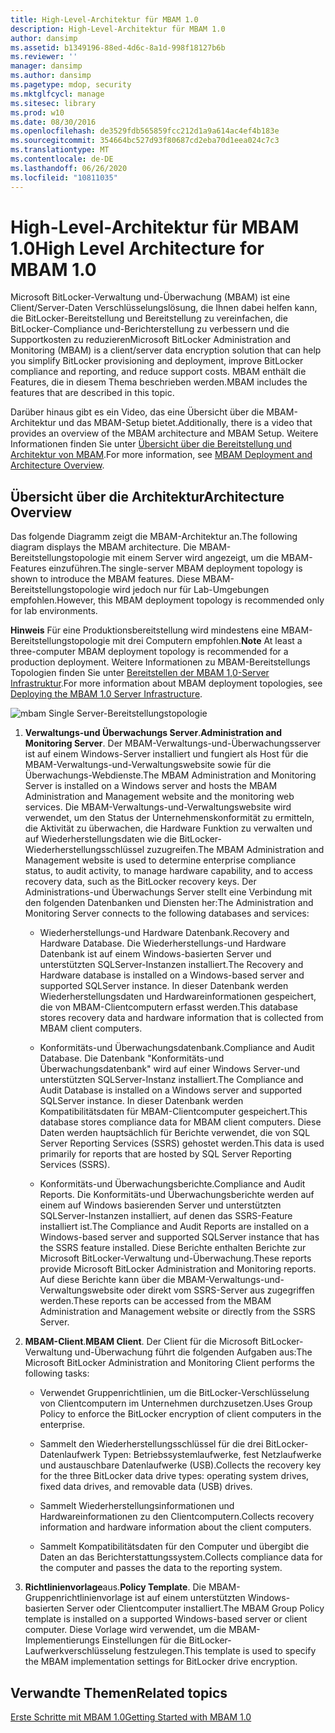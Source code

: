 ```yaml
---
title: High-Level-Architektur für MBAM 1.0
description: High-Level-Architektur für MBAM 1.0
author: dansimp
ms.assetid: b1349196-88ed-4d6c-8a1d-998f18127b6b
ms.reviewer: ''
manager: dansimp
ms.author: dansimp
ms.pagetype: mdop, security
ms.mktglfcycl: manage
ms.sitesec: library
ms.prod: w10
ms.date: 08/30/2016
ms.openlocfilehash: de3529fdb565859fcc212d1a9a614ac4ef4b183e
ms.sourcegitcommit: 354664bc527d93f80687cd2eba70d1eea024c7c3
ms.translationtype: MT
ms.contentlocale: de-DE
ms.lasthandoff: 06/26/2020
ms.locfileid: "10811035"
---
```

# <span data-ttu-id="52d68-103">High-Level-Architektur für MBAM 1.0</span><span class="sxs-lookup"><span data-stu-id="52d68-103">High Level Architecture for MBAM 1.0</span></span>


<span data-ttu-id="52d68-104">Microsoft BitLocker-Verwaltung und-Überwachung (MBAM) ist eine Client/Server-Daten Verschlüsselungslösung, die Ihnen dabei helfen kann, die BitLocker-Bereitstellung und Bereitstellung zu vereinfachen, die BitLocker-Compliance und-Berichterstellung zu verbessern und die Supportkosten zu reduzieren</span><span class="sxs-lookup"><span data-stu-id="52d68-104">Microsoft BitLocker Administration and Monitoring (MBAM) is a client/server data encryption solution that can help you simplify BitLocker provisioning and deployment, improve BitLocker compliance and reporting, and reduce support costs.</span></span> <span data-ttu-id="52d68-105">MBAM enthält die Features, die in diesem Thema beschrieben werden.</span><span class="sxs-lookup"><span data-stu-id="52d68-105">MBAM includes the features that are described in this topic.</span></span>

<span data-ttu-id="52d68-106">Darüber hinaus gibt es ein Video, das eine Übersicht über die MBAM-Architektur und das MBAM-Setup bietet.</span><span class="sxs-lookup"><span data-stu-id="52d68-106">Additionally, there is a video that provides an overview of the MBAM architecture and MBAM Setup.</span></span> <span data-ttu-id="52d68-107">Weitere Informationen finden Sie unter [Übersicht über die Bereitstellung und Architektur von MBAM](https://go.microsoft.com/fwlink/p/?LinkId=258392).</span><span class="sxs-lookup"><span data-stu-id="52d68-107">For more information, see [MBAM Deployment and Architecture Overview](https://go.microsoft.com/fwlink/p/?LinkId=258392).</span></span>

## <span data-ttu-id="52d68-108">Übersicht über die Architektur</span><span class="sxs-lookup"><span data-stu-id="52d68-108">Architecture Overview</span></span>


<span data-ttu-id="52d68-109">Das folgende Diagramm zeigt die MBAM-Architektur an.</span><span class="sxs-lookup"><span data-stu-id="52d68-109">The following diagram displays the MBAM architecture.</span></span> <span data-ttu-id="52d68-110">Die MBAM-Bereitstellungstopologie mit einem Server wird angezeigt, um die MBAM-Features einzuführen.</span><span class="sxs-lookup"><span data-stu-id="52d68-110">The single-server MBAM deployment topology is shown to introduce the MBAM features.</span></span> <span data-ttu-id="52d68-111">Diese MBAM-Bereitstellungstopologie wird jedoch nur für Lab-Umgebungen empfohlen.</span><span class="sxs-lookup"><span data-stu-id="52d68-111">However, this MBAM deployment topology is recommended only for lab environments.</span></span>

<span data-ttu-id="52d68-112">**Hinweis**  Für eine Produktionsbereitstellung wird mindestens eine MBAM-Bereitstellungstopologie mit drei Computern empfohlen.</span><span class="sxs-lookup"><span data-stu-id="52d68-112">**Note** At least a three-computer MBAM deployment topology is recommended for a production deployment.</span></span> <span data-ttu-id="52d68-113">Weitere Informationen zu MBAM-Bereitstellungs Topologien finden Sie unter [Bereitstellen der MBAM 1,0-Server Infrastruktur](deploying-the-mbam-10-server-infrastructure.md).</span><span class="sxs-lookup"><span data-stu-id="52d68-113">For more information about MBAM deployment topologies, see [Deploying the MBAM 1.0 Server Infrastructure](deploying-the-mbam-10-server-infrastructure.md).</span></span>

 

![mbam Single Server-Bereitstellungstopologie](images/mbam-1-server.jpg)

1.  <span data-ttu-id="52d68-115">**Verwaltungs-und Überwachungs Server**.</span><span class="sxs-lookup"><span data-stu-id="52d68-115">**Administration and Monitoring Server**.</span></span> <span data-ttu-id="52d68-116">Der MBAM-Verwaltungs-und-Überwachungsserver ist auf einem Windows-Server installiert und fungiert als Host für die MBAM-Verwaltungs-und-Verwaltungswebsite sowie für die Überwachungs-Webdienste.</span><span class="sxs-lookup"><span data-stu-id="52d68-116">The MBAM Administration and Monitoring Server is installed on a Windows server and hosts the MBAM Administration and Management website and the monitoring web services.</span></span> <span data-ttu-id="52d68-117">Die MBAM-Verwaltungs-und-Verwaltungswebsite wird verwendet, um den Status der Unternehmenskonformität zu ermitteln, die Aktivität zu überwachen, die Hardware Funktion zu verwalten und auf Wiederherstellungsdaten wie die BitLocker-Wiederherstellungsschlüssel zuzugreifen.</span><span class="sxs-lookup"><span data-stu-id="52d68-117">The MBAM Administration and Management website is used to determine enterprise compliance status, to audit activity, to manage hardware capability, and to access recovery data, such as the BitLocker recovery keys.</span></span> <span data-ttu-id="52d68-118">Der Administrations-und Überwachungs Server stellt eine Verbindung mit den folgenden Datenbanken und Diensten her:</span><span class="sxs-lookup"><span data-stu-id="52d68-118">The Administration and Monitoring Server connects to the following databases and services:</span></span>

    -   <span data-ttu-id="52d68-119">Wiederherstellungs-und Hardware Datenbank.</span><span class="sxs-lookup"><span data-stu-id="52d68-119">Recovery and Hardware Database.</span></span> <span data-ttu-id="52d68-120">Die Wiederherstellungs-und Hardware Datenbank ist auf einem Windows-basierten Server und unterstützten SQLServer-Instanzen installiert.</span><span class="sxs-lookup"><span data-stu-id="52d68-120">The Recovery and Hardware database is installed on a Windows-based server and supported SQLServer instance.</span></span> <span data-ttu-id="52d68-121">In dieser Datenbank werden Wiederherstellungsdaten und Hardwareinformationen gespeichert, die von MBAM-Clientcomputern erfasst werden.</span><span class="sxs-lookup"><span data-stu-id="52d68-121">This database stores recovery data and hardware information that is collected from MBAM client computers.</span></span>

    -   <span data-ttu-id="52d68-122">Konformitäts-und Überwachungsdatenbank.</span><span class="sxs-lookup"><span data-stu-id="52d68-122">Compliance and Audit Database.</span></span> <span data-ttu-id="52d68-123">Die Datenbank "Konformitäts-und Überwachungsdatenbank" wird auf einer Windows Server-und unterstützten SQLServer-Instanz installiert.</span><span class="sxs-lookup"><span data-stu-id="52d68-123">The Compliance and Audit Database is installed on a Windows server and supported SQLServer instance.</span></span> <span data-ttu-id="52d68-124">In dieser Datenbank werden Kompatibilitätsdaten für MBAM-Clientcomputer gespeichert.</span><span class="sxs-lookup"><span data-stu-id="52d68-124">This database stores compliance data for MBAM client computers.</span></span> <span data-ttu-id="52d68-125">Diese Daten werden hauptsächlich für Berichte verwendet, die von SQL Server Reporting Services (SSRS) gehostet werden.</span><span class="sxs-lookup"><span data-stu-id="52d68-125">This data is used primarily for reports that are hosted by SQL Server Reporting Services (SSRS).</span></span>

    -   <span data-ttu-id="52d68-126">Konformitäts-und Überwachungsberichte.</span><span class="sxs-lookup"><span data-stu-id="52d68-126">Compliance and Audit Reports.</span></span> <span data-ttu-id="52d68-127">Die Konformitäts-und Überwachungsberichte werden auf einem auf Windows basierenden Server und unterstützten SQLServer-Instanzen installiert, auf denen das SSRS-Feature installiert ist.</span><span class="sxs-lookup"><span data-stu-id="52d68-127">The Compliance and Audit Reports are installed on a Windows-based server and supported SQLServer instance that has the SSRS feature installed.</span></span> <span data-ttu-id="52d68-128">Diese Berichte enthalten Berichte zur Microsoft BitLocker-Verwaltung und-Überwachung.</span><span class="sxs-lookup"><span data-stu-id="52d68-128">These reports provide Microsoft BitLocker Administration and Monitoring reports.</span></span> <span data-ttu-id="52d68-129">Auf diese Berichte kann über die MBAM-Verwaltungs-und-Verwaltungswebsite oder direkt vom SSRS-Server aus zugegriffen werden.</span><span class="sxs-lookup"><span data-stu-id="52d68-129">These reports can be accessed from the MBAM Administration and Management website or directly from the SSRS Server.</span></span>

2.  <span data-ttu-id="52d68-130">**MBAM-Client**.</span><span class="sxs-lookup"><span data-stu-id="52d68-130">**MBAM Client**.</span></span> <span data-ttu-id="52d68-131">Der Client für die Microsoft BitLocker-Verwaltung und-Überwachung führt die folgenden Aufgaben aus:</span><span class="sxs-lookup"><span data-stu-id="52d68-131">The Microsoft BitLocker Administration and Monitoring Client performs the following tasks:</span></span>

    -   <span data-ttu-id="52d68-132">Verwendet Gruppenrichtlinien, um die BitLocker-Verschlüsselung von Clientcomputern im Unternehmen durchzusetzen.</span><span class="sxs-lookup"><span data-stu-id="52d68-132">Uses Group Policy to enforce the BitLocker encryption of client computers in the enterprise.</span></span>

    -   <span data-ttu-id="52d68-133">Sammelt den Wiederherstellungsschlüssel für die drei BitLocker-Datenlaufwerk Typen: Betriebssystemlaufwerke, fest Netzlaufwerke und austauschbare Datenlaufwerke (USB).</span><span class="sxs-lookup"><span data-stu-id="52d68-133">Collects the recovery key for the three BitLocker data drive types: operating system drives, fixed data drives, and removable data (USB) drives.</span></span>

    -   <span data-ttu-id="52d68-134">Sammelt Wiederherstellungsinformationen und Hardwareinformationen zu den Clientcomputern.</span><span class="sxs-lookup"><span data-stu-id="52d68-134">Collects recovery information and hardware information about the client computers.</span></span>

    -   <span data-ttu-id="52d68-135">Sammelt Kompatibilitätsdaten für den Computer und übergibt die Daten an das Berichterstattungssystem.</span><span class="sxs-lookup"><span data-stu-id="52d68-135">Collects compliance data for the computer and passes the data to the reporting system.</span></span>

3.  <span data-ttu-id="52d68-136">**Richtlinienvorlage**aus.</span><span class="sxs-lookup"><span data-stu-id="52d68-136">**Policy Template**.</span></span> <span data-ttu-id="52d68-137">Die MBAM-Gruppenrichtlinienvorlage ist auf einem unterstützten Windows-basierten Server oder Clientcomputer installiert.</span><span class="sxs-lookup"><span data-stu-id="52d68-137">The MBAM Group Policy template is installed on a supported Windows-based server or client computer.</span></span> <span data-ttu-id="52d68-138">Diese Vorlage wird verwendet, um die MBAM-Implementierungs Einstellungen für die BitLocker-Laufwerkverschlüsselung festzulegen.</span><span class="sxs-lookup"><span data-stu-id="52d68-138">This template is used to specify the MBAM implementation settings for BitLocker drive encryption.</span></span>

## <span data-ttu-id="52d68-139">Verwandte Themen</span><span class="sxs-lookup"><span data-stu-id="52d68-139">Related topics</span></span>


[<span data-ttu-id="52d68-140">Erste Schritte mit MBAM 1.0</span><span class="sxs-lookup"><span data-stu-id="52d68-140">Getting Started with MBAM 1.0</span></span>](getting-started-with-mbam-10.md)

 

 





